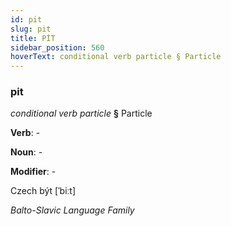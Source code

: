 ```yaml
---
id: pit
slug: pit
title: PİT
sidebar_position: 560
hoverText: conditional verb particle § Particle
---
```


### pit

*conditional verb particle* **§** Particle

**Verb**: -

**Noun**: -

**Modifier**: -

Czech být [ˈbiːt]

*Balto-Slavic Language Family*